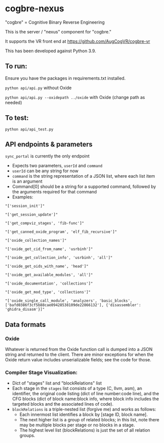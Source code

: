 # cogbre-nexus

"cogbre" = Cognitive Binary Reverse Engineering

This is the server / "nexus" component for "cogbre." 

It supports the VR front end at https://github.com/AugCogVR/cogbre-vr

This has been developed against Python 3.9.


## To run:

Ensure you have the packages in requirements.txt installed.

`python api/api.py` without Oxide

`python api/api.py --oxidepath ../oxide` with Oxide (change path as needed)


## To test:

`python api/api_test.py`


## API endpoints & parameters

`sync_portal` is currently the only endpoint
- Expects two parameters, `userId` and `command`
- `userId` can be any string for now
- `command` is the string representation of a JSON list, where each list item is an argument 
- Command[0] should be a string for a supported command, followed by the arguments required for that command
- Examples: 
```
"['session_init']"

"['get_session_update']"

"['get_compviz_stages', 'fib-func']"

"['get_canned_oxide_program', 'elf_fib_recursive']"

"['oxide_collection_names']"

"['oxide_get_cid_from_name', 'usrbinh']"

"['oxide_get_collection_info', 'usrbinh', 'all']"

"['oxide_get_oids_with_name', 'head']"

"['oxide_get_available_modules', 'all']"

"['oxide_documentation', 'collections']"

"['oxide_get_mod_type', 'collections']"

"['oxide_single_call_module', 'analyzers', 'basic_blocks', ['bafd0386f3cf5b88cae09428538109de22866132'], {'disassembler': 'ghidra_disasm'}]"
```

## Data formats

### Oxide

Whatever is returned from the Oxide function call is dumped into a JSON string and returned to the client. There are minor exceptions for when the Oxide return value includes unserializable fields; see the code for those.

### Compiler Stage Visualization:
- Dict of "stages" list and "blockRelations" list
- Each stage in the `stages` list consists of a type (C, llvm, asm), an identifier, the original code listing (dict of line number:code line), and the CFG blocks (dict of block name:block info, where block info includes the targeted blocks and the associated lines of code). 
- `blockRelations` is a triple-nested list (forgive me) and works as follows: 
  - Each innermost list identifies a block by [stage ID, block name]. 
  - The next higher list is a group of related blocks; in this list, note there may be multiple blocks per stage or no blocks in a stage. 
  - The highest level list (blockRelations) is just the set of all relation groups.


